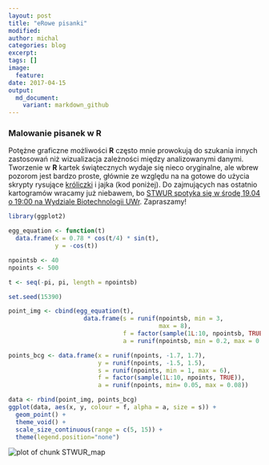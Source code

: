 ```yaml
---
layout: post
title: "eRowe pisanki"
modified:
author: michal
categories: blog
excerpt:
tags: []
image:
  feature:
date: 2017-04-15
output:
  md_document:
    variant: markdown_github
---
```


### Malowanie pisanek w R

Potężne graficzne możliwości **R** często mnie prowokują do szukania innych zastosowań niż wizualizacja zależności między analizowanymi danymi. Tworzenie w **R** kartek świątecznych wydaje się nieco oryginalne, ale wbrew pozorom jest bardzo proste, głównie ze względu na na gotowe do użycia skrypty rysujące [króliczki](https://www.rdocumentation.org/packages/onion/versions/1.2-4/topics/bunny) i jajka (kod poniżej). 
Do zajmujących nas ostatnio kartogramów wracamy już niebawem, bo [STWUR spotyka się w środę 19.04 o 19:00 na Wydziale Biotechnologii UWr](https://www.meetup.com/Wroclaw-R-Users-Group/events/239151851/). Zapraszamy!


```r
library(ggplot2)

egg_equation <- function(t)
  data.frame(x = 0.78 * cos(t/4) * sin(t), 
             y = -cos(t))

npointsb <- 40
npoints <- 500

t <- seq(-pi, pi, length = npointsb)

set.seed(15390)

point_img <- cbind(egg_equation(t),
                     data.frame(s = runif(npointsb, min = 3, 
                                          max = 8), 
                                f = factor(sample(1L:10, npointsb, TRUE)), 
                                a = runif(npointsb, min = 0.2, max = 0.4)))

points_bcg <- data.frame(x = runif(npoints, -1.7, 1.7), 
                         y = runif(npoints, -1.5, 1.5), 
                         s = runif(npoints, min = 1, max = 6), 
                         f = factor(sample(1L:10, npoints, TRUE)), 
                         a = runif(npoints, min= 0.05, max = 0.08))

data <- rbind(point_img, points_bcg)
ggplot(data, aes(x, y, colour = f, alpha = a, size = s)) +
  geom_point() +
  theme_void() + 
  scale_size_continuous(range = c(5, 15)) +
  theme(legend.position="none")
```

![plot of chunk STWUR_map](./figure/STWUR_map-1.png)
